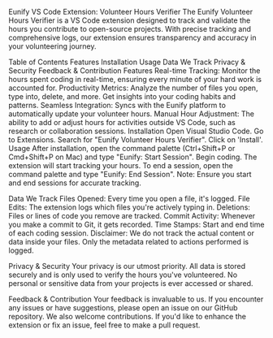Eunify VS Code Extension: Volunteer Hours Verifier
The Eunify Volunteer Hours Verifier is a VS Code extension designed to track and validate the hours you contribute to open-source projects. With precise tracking and comprehensive logs, our extension ensures transparency and accuracy in your volunteering journey.

Table of Contents
Features
Installation
Usage
Data We Track
Privacy & Security
Feedback & Contribution
Features
Real-time Tracking: Monitor the hours spent coding in real-time, ensuring every minute of your hard work is accounted for.
Productivity Metrics: Analyze the number of files you open, type into, delete, and more. Get insights into your coding habits and patterns.
Seamless Integration: Syncs with the Eunify platform to automatically update your volunteer hours.
Manual Hour Adjustment: The ability to add or adjust hours for activities outside VS Code, such as research or collaboration sessions.
Installation
Open Visual Studio Code.
Go to Extensions.
Search for "Eunify Volunteer Hours Verifier".
Click on 'Install'.
Usage
After installation, open the command palette (Ctrl+Shift+P or Cmd+Shift+P on Mac) and type "Eunify: Start Session".
Begin coding. The extension will start tracking your hours.
To end a session, open the command palette and type "Eunify: End Session".
Note: Ensure you start and end sessions for accurate tracking.

Data We Track
Files Opened: Every time you open a file, it's logged.
File Edits: The extension logs which files you're actively typing in.
Deletions: Files or lines of code you remove are tracked.
Commit Activity: Whenever you make a commit to Git, it gets recorded.
Time Stamps: Start and end time of each coding session.
Disclaimer: We do not track the actual content or data inside your files. Only the metadata related to actions performed is logged.

Privacy & Security
Your privacy is our utmost priority. All data is stored securely and is only used to verify the hours you've volunteered. No personal or sensitive data from your projects is ever accessed or shared.

Feedback & Contribution
Your feedback is invaluable to us. If you encounter any issues or have suggestions, please open an issue on our GitHub repository. We also welcome contributions. If you'd like to enhance the extension or fix an issue, feel free to make a pull request.